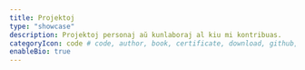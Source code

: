 ```yaml
---
title: Projektoj
type: "showcase"
description: Projektoj personaj aŭ kunlaboraj al kiu mi kontribuas.
categoryIcon: code # code, author, book, certificate, download, github, reviewer - default value is code
enableBio: true
---
```

